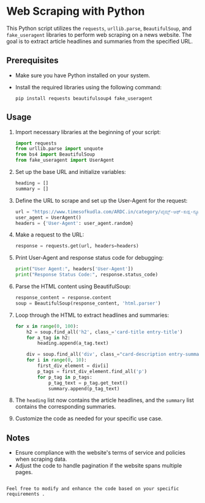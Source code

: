 
# Web Scraping with Python

This Python script utilizes the `requests`, `urllib.parse`, `BeautifulSoup`, and `fake_useragent` libraries to perform web scraping on a news website. The goal is to extract article headlines and summaries from the specified URL.

## Prerequisites

- Make sure you have Python installed on your system.
- Install the required libraries using the following command:

  ```
  pip install requests beautifulsoup4 fake_useragent
  ```

## Usage

1. Import necessary libraries at the beginning of your script:

   ```python
   import requests
   from urllib.parse import unquote
   from bs4 import BeautifulSoup
   from fake_useragent import UserAgent
   ```

2. Set up the base URL and initialize variables:

   ```python
   heading = []
   summary = []
   ```

3. Define the URL to scrape and set up the User-Agent for the request:

   ```python
   url = "https://www.timesofkudla.com/ARDC.in/category/ಟೈಮ್ಸ್-ಆಫ್-ಕುಡ್ಲ-ನ್ಯೂಸ್-times-of-kudla-n/page/{x}/"
   user_agent = UserAgent()
   headers = {'User-Agent': user_agent.random}
   ```

4. Make a request to the URL:

   ```python
   response = requests.get(url, headers=headers)
   ```

5. Print User-Agent and response status code for debugging:

   ```python
   print("User Agent:", headers['User-Agent'])
   print("Response Status Code:", response.status_code)
   ```

6. Parse the HTML content using BeautifulSoup:

   ```python
   response_content = response.content
   soup = BeautifulSoup(response_content, 'html.parser')
   ```

7. Loop through the HTML to extract headlines and summaries:

   ```python
   for x in range(0, 100):
       h2 = soup.find_all('h2', class_='card-title entry-title')
       for a_tag in h2:
           heading.append(a_tag.text)

       div = soup.find_all('div', class_="card-description entry-summary")
       for i in range(0, 10):
           first_div_element = div[i]
           p_tags = first_div_element.find_all('p')
           for p_tag in p_tags:
               p_tag_text = p_tag.get_text()
               summary.append(p_tag_text)
   ```

8. The `heading` list now contains the article headlines, and the `summary` list contains the corresponding summaries.

9. Customize the code as needed for your specific use case.

## Notes

- Ensure compliance with the website's terms of service and policies when scraping data.
- Adjust the code to handle pagination if the website spans multiple pages.

````

Feel free to modify and enhance the code based on your specific requirements .

